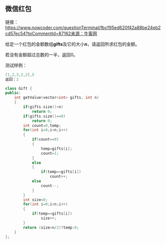 ## 微信红包

链接：https://www.nowcoder.com/questionTerminal/fbcf95ed620f42a88be24eb2cd57ec54?toCommentId=87162来源：牛客网

给定一个红包的金额数组**gifts**及它的大小**n**，请返回所求红包的金额。

 若没有金额超过总数的一半，返回0。 

测试样例：

```C++
[1,2,3,2,2],5
返回：2
```

```C++
class Gift {
public:
    int getValue(vector<int> gifts, int n) 
    {
        if(gifts.size()<n)
            return 0;
        if(gifts.size()==0)
            return 0;
        int count=0,temp;
        for(int i=0;i<n;i++)
        {
            if(count==0)
            {
                temp=gifts[i];
                count=1;
            }
            else
            {
                if(temp==gifts[i])
                    count++;
            else
                count--;
            }
        }
        int size=0;
        for(int i=0;i<n;i++)
        {
            if(temp==gifts[i])
                size++;
        }
        return (size>n/2)?temp:0;
    }
};
```

